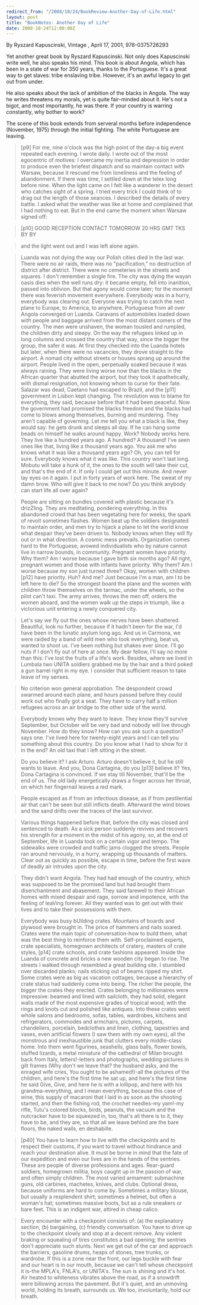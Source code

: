 ```yaml
---
redirect_from: "/2008/10/24/BookReview-Another-Day-of-Life.html"
layout: post
title: "BookNotes: Another Day of Life"
date: 2008-10-24T12:00:00Z
---
```

By Ryszard Kapuscinski, Vintage , April 17, 2001, 978-0375726293

Yet another great book by Ryszard Kapuscinski.  Not only does
Kapuscinski write well, he also speaks his mind.  This book is about
Angola, which has been in a state of war for 350 years, thanks to the
Portuguese.   It's a great way to get slaves: tribe enslaving tribe.
However, it's an awful legacy to get out from under.

He also speaks about the lack of ambition of the blacks in Angola.
The way he writes threatens my morals, yet is quite fair-minded about
it.  He's not a bigot, and most importantly, he was there.  If your
country is warring constantly, why bother to work?

The scene of this book extends from serveral months before
independence (November, 1975) through the initial fighting.  The
white Portuguese are leaving.


> [p9] For me, nine o'clock was the high point of the day-a big event
> repeated each evening. I wrote daily. I wrote out of the most
> egocentric of motives: I overcame my inertia and depression in order
> to produce even the briefest dispatch and so maintain contact with
> Warsaw, because it rescued me from loneliness and the feeling of
> abandonment. If there was time, I settled down at the telex long
> before nine. When the light came on I felt like a wanderer in the
> desert who catches sight of a spring. I tried every trick I could
> think of to drag out the length of those seances. I described the
> details of every battle. I asked what the weather was like at home and
> complained that I had nothing to eat. But in the end came the moment
> when Warsaw signed off:  



> [p10] 
> GOOD RECEPTION CONTACT TOMORROW 20 HRS GMT TKS BY BY 



> and the light went out and I was left alone again.



> Luanda was not dying the way our Polish cities died in the last
> war. There were no air raids, there was no "pacification," no
> destruction of district after district. There were no cemeteries in
> the streets and squares. I don't remember a single fire. The city was
> dying the wayan oasis dies when the well runs dry: it became empty,
> fell into inanition, passed into oblivion. But that agony would come
> later; for the moment there was feverish movement
> everywhere. Everybody was in a hurry, everybody was clearing
> out. Everyone was trying to catch the next plane to Europe, to
> America, to anywhere. Portuguese from all over Angola converged on
> Luanda. Caravans of automobiles loaded down with people and baggage
> arrived from the most distant comers of the country. The men were
> unshaven, the woman tousled and rumpled, the children dirty and
> sleepy. On the way the refugees linked up in long columns and crossed
> the country that way, since the bigger the group, the safer it was. At
> first they checked into the Luanda hotels but later, when there were
> no vacancies, they drove straight to the airport. A nomad city without
> streets or houses sprang up around the airport. People lived in the
> open, perpetually soaked because it was always raining. They were
> living worse now than the blacks in the African quarter that abutted
> the airport, but they took it apathetically, with dismal resignation,
> not knowing whom to curse for their fate. Salazar was dead, Caetano
> had escaped to Brazil, and the [p11] government in Lisbon kept
> changing. The revolution was to blame for everything, they said,
> because before that it had been peaceful. Now the government had
> promised the blacks freedom and the blacks had come to blows among
> themselves, burning and murdering. They aren't capable of
> governing. Let me tell you what a black is like, they would say: he
> gets drunk and sleeps all day. If he can hang some beads on himself he
> walks around happy. Work? Nobody works here. They live like a hundred
> years ago. A hundred? A thousand! I've seen ones like that, living
> like a thousand years ago. You ask me who knows what it was like a
> thousand years ago? Oh, you can tell for sure. Everybody knows what it
> was like. This country won't last long. Mobutu will take a hunk of it,
> the ones to the south will take their cut, and that's the end of
> it. If only I could get out this minute. And never lay eyes on it
> again. I put in forty years of work here. The sweat of my damn
> brow. Who will give it back to me now? Do you think anybody can start
> life all over again?



> People are sitting on bundles covered with plastic because it's
> drizZling. They are meditating, pondering everything. In this
> abandoned crowd that has been vegetating here for weeks, the spark of
> revolt sometimes flashes. Women beat up the soldiers designated to
> maintain order, and men try to hijack a plane to let the world know
> what despair they've been driven to. Nobody knows when they will fly
> out or in what direction. A cosmic mess prevails. Organization comes
> hard to the Portuguese, avowed individualists who by nature cannot
> live in narrow bounds, in community. Pregnant women have priority. Why
> them? Am I worse because I gave birth six months ago? All right,
> pregnant women and those with infants have priority. Why them? Am I
> worse because my son just turned three? Okay, women with children
> [p12] have priority. Huh? And me? Just because I'm a man, am I to be
> left here to die? So the strongest board the plane and the women with
> children throw themselves on the tarmac, under the wheels, so the
> pilot can't taxi. The army arrives, throws the men off, orders the
> women aboard, and the women walk up the steps in triumph, like a
> victorious unit entering a newly conquered city.



> Let's say we fly out the ones whose nerves have been
> shattered. Beautiful, look no further, because if it hadn't been for
> the war, I'd have been in the lunatic asylum long ago. And us in
> Carmona, we were raided by a band of wild men who took everything,
> beat us, wanted to shoot us. I've been nothing but shakes ever
> since. I'll go nuts if I don't fly out of here at once. My dear
> fellow, I'll say no more than this: I've lost the fruits of a life's
> work. Besides, where we lived in Lumbala two UNITA soldiers grabbed me
> by the hair and a third poked a gun barrel right in my eye. I consider
> that sufficient reason to take leave of my senses.



> No criterion won general approbation. The despondent crowd swarmed
> around each plane, and hours passed before they could work out who
> finally got a seat. They have to carry half a million refugees across
> an air bridge to the other side of the world. 



> Everybody knows why they want to leave. They know they'll survive
> September, but October will be very bad and nobody will live through
> November. How do they know? How can you ask such a question? says
> one. I've lived here for twenty-eight years and I can tell you
> something about this country. Do you know what I had to show for it in
> the end? An old taxi that I left sitting in the street.  



> Do you believe it? I ask Arturo. Arturo doesn't believe it, but he
> still wants to leave. And you, Dona Cartagina, do you [p13] believe
> it? Yes, Dona Cartagina is convinced. If we stay till November,
> that'll be the end of us. The old lady energetically draws a finger
> across her throat, on which her fingernail leaves a red mark.



> People escaped as if from an infectious disease, as if from
> pestilential air that can't be seen but still inflicts
> death. Afterward the wind blows and the sand drifts over the traces of
> the last survivor.



> Various things happened before that, before the city was closed and
> sentenced to death. As a sick person suddenly revives and recovers his
> strength for a moment in the midst of his agony, so, at the end of
> September, life in Luanda took on a certain vigor and tempo. The
> sidewalks were crowded and traffic jams clogged the streets. People
> ran around nervously, in a hurry, wrapping up thousands of
> matters. Clear out as quickly as possible, escape in time, before the
> first wave of deadly air intrudes upon the city.



> They didn't want Angola. They had had enough of the country, which was
> supposed to be the promised land but had brought them disenchantment
> and abasement. They said farewell to their African homes with mixed
> despair and rage, sorrow and impotence, with the feeling of leaVing
> forever. All they wanted was to get out with their lives and to take
> their possessions with them.  



> Everybody was busy bUilding crates. Mountains of boards and plywood
> were brought in. The price of hammers and nails soared. Crates were
> the main topic of conversation-how to build them, what was the best
> thing to reinforce them with. Self-proclaimed experts, crate
> specialists, homegrown architects of cratery, masters of crate styles,
> [p14] crate schools, and crate fashions appeared. Inside the Luanda of
> concrete and bricks a new wooden city began to rise. The streets I
> walked through resembled a great building site. I stumbled over
> discarded planks; nails sticking out of beams ripped my shirt. Some
> crates were as big as vacation cottages, because a hierarchy of crate
> status had suddenly come into being. The richer the people, the bigger
> the crates they erected. Crates belonging to millionaires were
> impressive: beamed and lined with sailcloth, they had solid, elegant
> walls made of the most expensive grades of tropical wood, with the
> rings and knots cut and polished like antiques. Into these crates went
> whole salons and bedrooms, sofas, tables, wardrobes, kitchens and
> refrigerators, commodes and armchairs, pictures, carpets, chandeliers,
> porcelain, bedclothes and linen, clothing, tapestries and vases, even
> artificial flowers (I saw them with my own eyes), all the monstrous
> and inexhaustible junk that clutters every middle-class home. Into
> them went figurines, seashells, glass balls, flower bowls, stuffed
> lizards, a metal miniature of the cathedral of Milan brought back from
> Italy, letters!-letters and photographs, wedding pictures in gilt
> frames (Why don't we leave that? the husband asks, and the enraged
> wife cries, You ought to be ashamed!)-all the pictures of the
> children, and here's the first time he sat up, and here's the first
> time he said Give, Give, and here he is with a lollipop, and here with
> his grandma-everything, and I mean everything, because this case of
> wine, this supply of macaroni that I laid in as soon as the shooting
> started, and then the fishing rod, the crochet needles-my yam!-my
> rifle, Tutu's colored blocks, birds, peanuts, the vacuum and the
> nutcracker have to be squeezed in, too, that's all there is to it,
> they have to be, and they are, so that all we leave behind are the
> bare floors, the naked walls, en deshabille.



> [p40] You have to learn how to live with the checkpoints and to
> respect their customs, if you want to travel without hindrance and
> reach your destination alive. It must be borne in mind that the fate
> of our expedition and even our lives are in the hands of the
> sentries. These are people of diverse professions and ages. Rear-guard
> soldiers, homegrown militia, boys caught up in the passion of war, and
> often simply children. The most varied armament: submachine guns, old
> carbines, machetes, knives, and clubs. Optional dress, because
> uniforms are hard to come by. Sometimes a military blouse, but usually
> a resplendent shirt; sometimes a helmet, but often a woman's hat;
> sometimes massive boots, but as a rule sneakers or bare feet. This is
> an indigent war, attired in cheap calico.  



> Every encounter with a checkpoint consists of: (a) the explanatory
> section, (b) bargaining, (c) friendly conversation. You have to drive
> up to the checkpoint slowly and stop at a decent remove. Any violent
> braking or squealing of tires constitutes a bad opening; the sentries
> don't appreciate such stunts. Next we get out of the car and approach
> the barriers, gasoline drums, heaps of stones, tree trunks, or
> wardrobe. If this is a zone near the front, our legs buckle with fear
> and our heart is in our mouth, because we can't tell whose checkpoint
> it is-the MPLA's, FNLA's, or UNITA's. The sun is shining and it's
> hot. Air heated to whiteness vibrates above the road, as if a
> snowdrift were billowing across the pavement.  But it's quiet, and an
> unmoving world, holding its breath, surrounds us.  We too,
> involuntarily, hold our breath.



